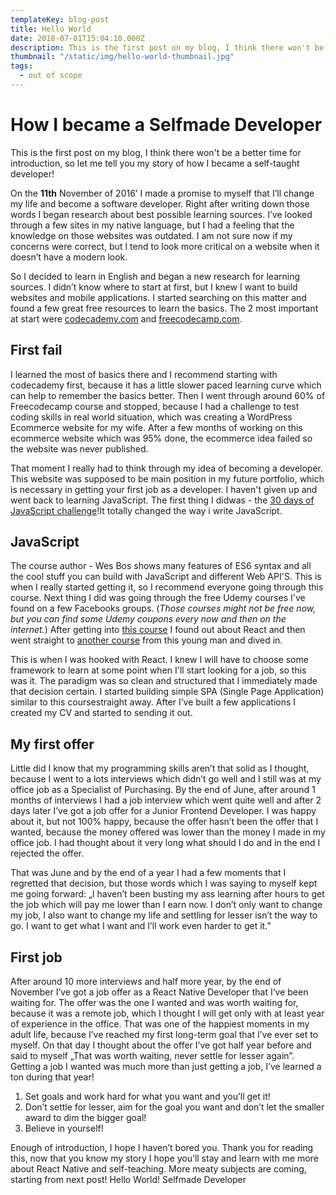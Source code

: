 ```yaml
---
templateKey: blog-post
title: Hello World
date: 2018-07-01T15:04:10.000Z
description: This is the first post on my blog, I think there won't be a better time for introduction, so let me tell you my story of how I became a self-taught developer!
thumbnail: "/static/img/hello-world-thumbnail.jpg"
tags:
  - out of scope
---
```


# How I became a Selfmade Developer

This is the first post on my blog, I think there won't be a better time for introduction, so let me tell you my story of how I became a self-taught developer!

On the **11th** November of 2016’ I made a promise to myself that I’ll change my life and become a software developer. Right after writing down those words I began research about best possible learning sources.
I’ve looked through a few sites in my native language, but I had a feeling that the knowledge on those websites was outdated. I am not sure now if my concerns were correct, but I tend to look more critical on a website when it doesn’t have a modern look.

So I decided to learn in English and began a new research for learning sources. I didn’t know where to start at first, but I knew I want to build websites and mobile applications. I started searching on this matter and found a few great free resources to learn the basics. The 2 most important at start were [codecademy.com](http://codecademy.com/) and [freecodecamp.com](http://freecodecamp.com/).


## First fail
I learned the most of basics there and I recommend starting with codecademy first, because it has a little slower paced learning curve which can help to remember the basics better.
Then I went through around 60% of Freecodecamp course and stopped, because I had a challenge to test coding skills in real world situation, which was creating a WordPress Ecommerce website for my wife. After a few months of working on this ecommerce website which was 95% done, the ecommerce idea failed so the website was never published.

That moment I really had to think through my idea of becoming a developer. This website was supposed to be main position in my future portfolio, which is necessary in getting your first job as a developer.
I haven't given up and went back to learning JavaScript. The first thing I didwas - the [30 days of JavaScript challenge](https://bit.ly/2tDsQvM)!It totally changed the way i write JavaScript.

## JavaScript
The course author - Wes Bos shows many features of ES6 syntax and all the cool stuff you can build with JavaScript and different Web API'S. This is when I really started getting it, so I recommend everyone going through this course.
Next thing I did was going through the free Udemy courses I've found on a few Facebooks groups. (*Those courses might not be free now, but you can find some Udemy coupons every now and then on the internet.*) After getting into [this course](https://www.udemy.com/es6-in-depth/learn/v4/) I found out about React and then went straight to [another course](https://www.udemy.com/react-js-and-redux-mastering-web-apps/learn/v4/overview) from this young man and dived in.

This is when I was hooked with React. I knew I will have to choose some framework to learn at some point when I'll start looking for a job, so this was it.
The paradigm was so clean and structured that I immediately made that decision certain. I started building simple SPA (Single Page Application) similar to this coursestraight away. After I’ve built a few applications I created my CV and started to sending it out.

## My first offer
Little did I know that my programming skills aren’t that solid as I thought, because I went to a lots interviews which didn’t go well and I still was at my office job as a Specialist of Purchasing.
By the end of June, after around 1 months of interviews I had a job interview which went quite well and after 2 days later I’ve got a job offer for a Junior Frontend Developer. I was happy about it, but not 100% happy, because the offer hasn’t been the offer that I wanted, because the money offered was lower than the money I made in my office job. I had thought about it very long what should I do and in the end I rejected the offer.

That was June and by the end of a year I had a few moments that I regretted that decision, but those words which I was saying to myself kept me going forward:
„I haven’t been busting my ass learning after hours to get the job which will pay me lower than I earn now. I don’t only want to change my job, I also want to change my life and settling for lesser isn’t the way to go. I want to get what I want and I’ll work even harder to get it.”

## First job
After around 10 more interviews and half more year, by the end of November I’ve got a job offer as a React Native Developer that I’ve been waiting for. The offer was the one I wanted and was worth waiting for, because it was a remote job, which I thought I will get only with at least year of experience in the office.
That was one of the happiest moments in my adult life, because I’ve reached my first long-term goal that I’ve ever set to myself. On that day I thought about the offer I’ve got half year before and said to myself „That was worth waiting, never settle for lesser again”.
Getting a job I wanted was much more than just getting a job, I’ve learned a ton during that year!

1. Set goals and work hard for what you want and you’ll get it!
2. Don’t settle for lesser, aim for the goal you want and don’t let the smaller award to dim the bigger goal!
3. Believe in yourself!

Enough of introduction, I hope I haven’t bored you. Thank you for reading this, now that you know my story I hope you’ll stay and learn with me more about React Native and self-teaching. More meaty subjects are coming, starting from next post!
Hello World!
Selfmade Developer

